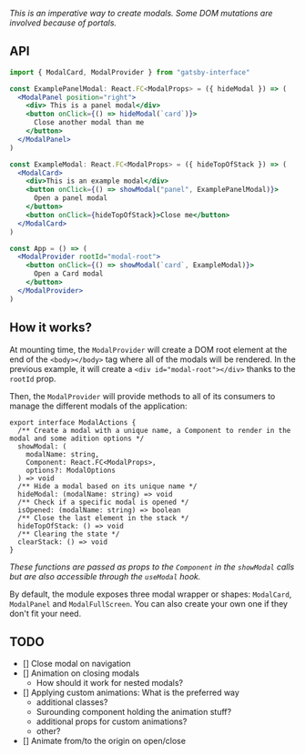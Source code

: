 _This is an imperative way to create modals. Some DOM mutations are involved because of portals._

## API

```jsx
import { ModalCard, ModalProvider } from "gatsby-interface"

const ExamplePanelModal: React.FC<ModalProps> = ({ hideModal }) => (
  <ModalPanel position="right">
    <div> This is a panel modal</div>
    <button onClick={() => hideModal(`card`)}>
      Close another modal than me
    </button>
  </ModalPanel>
)

const ExampleModal: React.FC<ModalProps> = ({ hideTopOfStack }) => (
  <ModalCard>
    <div>This is an example modal</div>
    <button onClick={() => showModal("panel", ExamplePanelModal)}>
      Open a panel modal
    </button>
    <button onClick={hideTopOfStack}>Close me</button>
  </ModalCard>
)

const App = () => (
  <ModalProvider rootId="modal-root">
    <button onClick={() => showModal(`card`, ExampleModal)}>
      Open a Card modal
    </button>
  </ModalProvider>
)
```

## How it works?

At mounting time, the `ModalProvider` will create a DOM root element at the end of the `<body></body>` tag where all of the modals will be rendered. In the previous example, it will create a `<div id="modal-root"></div>` thanks to the `rootId` prop.

Then, the `ModalProvider` will provide methods to all of its consumers to manage the different modals of the application:

```tsx
export interface ModalActions {
  /** Create a modal with a unique name, a Component to render in the modal and some adition options */
  showModal: (
    modalName: string,
    Component: React.FC<ModalProps>,
    options?: ModalOptions
  ) => void
  /** Hide a modal based on its unique name */
  hideModal: (modalName: string) => void
  /** Check if a specific modal is opened */
  isOpened: (modalName: string) => boolean
  /** Close the last element in the stack */
  hideTopOfStack: () => void
  /** Clearing the state */
  clearStack: () => void
}
```

_These functions are passed as props to the `Component` in the `showModal` calls but are also accessible through the `useModal` hook._

By default, the module exposes three modal wrapper or shapes: `ModalCard`, `ModalPanel` and `ModalFullScreen`. You can also create your own one if they don't fit your need.

## TODO

- [] Close modal on navigation
- [] Animation on closing modals
  - How should it work for nested modals?
- [] Applying custom animations: What is the preferred way
  - additional classes?
  - Surounding component holding the animation stuff?
  - additional props for custom animations?
  - other?
- [] Animate from/to the origin on open/close
